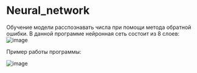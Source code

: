 # Neural_network
Обучение модели расспознавать числа при помощи метода обратной ошибки.
В данной программе нейронная сеть состоит из 8 слоев:
![image](https://user-images.githubusercontent.com/47891469/211667792-1f02d965-f715-4deb-8818-600445e92dfa.png)

Пример работы программы:

![image](https://user-images.githubusercontent.com/47891469/211667420-587e60f4-fb09-47d4-a2ed-c0f458000208.png)
